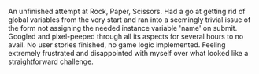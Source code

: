 An unfinished attempt at Rock, Paper, Scissors. Had a go at getting rid of  global variables from the very start and ran into a seemingly trivial issue of the form not assigning the needed instance variable 'name' on submit. Googled and pixel-peeped through all its aspects for several hours to no avail. No user stories finished, no game logic implemented. Feeling extremely frustrated and disappointed with myself over what looked like a straightforward challenge.
